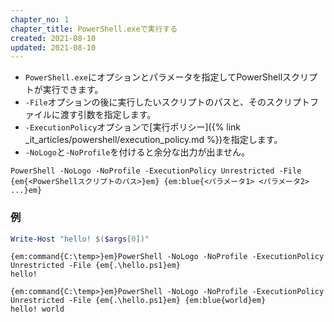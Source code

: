 ```yaml
---
chapter_no: 1
chapter_title: PowerShell.exeで実行する
created: 2021-08-10
updated: 2021-08-10
---
```

- `PowerShell.exe`にオプションとパラメータを指定してPowerShellスクリプトが実行できます。
- `-File`オプションの後に実行したいスクリプトのパスと、そのスクリプトファイルに渡す引数を指定します。
- `-ExecutionPolicy`オプションで[実行ポリシー]({% link _it_articles/powershell/execution_policy.md %})を指定します。
- `-NoLogo`と`-NoProfile`を付けると余分な出力が出ません。

```syntax
PowerShell -NoLogo -NoProfile -ExecutionPolicy Unrestricted -File {em{<PowerShellスクリプトのパス>}em} {em:blue{<パラメータ1> <パラメータ2> ...}em}
```

### 例
```:hello.ps1
Write-Host "hello! $($args[0])"
```

```output:コマンドプロンプト
{em:command{C:\temp>}em}PowerShell -NoLogo -NoProfile -ExecutionPolicy Unrestricted -File {em{.\hello.ps1}em}
hello!

{em:command{C:\temp>}em}PowerShell -NoLogo -NoProfile -ExecutionPolicy Unrestricted -File {em{.\hello.ps1}em} {em:blue{world}em}
hello! world
```
